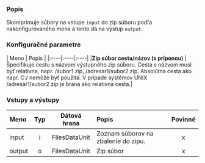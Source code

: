 ### Popis

Skomprimuje súbory na vstupe `input` do zip súboru podľa nakonfigurovaného mena a tento dá na výstup `output`.

### Konfiguračné parametre

| Meno | Popis |
|:----|:----|:----|
|**Zip súbor cesta/názov (s príponou)** |  Špecifikuje cestu s názvom výstupného zip súboru. Cesta s názvom musí byť relatívna, napr. /subor1.zip, /adresar1/subor2.zip. Absolútna cesta ako napr. C:/ nemôže byť použitá. V prípade systémov UNIX /adresar1/subor2.zip je braná ako relatívna cesta.|

### Vstupy a výstupy

|Meno |Typ | Dátová hrana | Popis | Povinné |
|:--------|:------:|:------:|:-------------|:---------------------:|
|input   |i| FilesDataUnit | Zoznam súborov na zbalenie do zipu. |x|
|output  |o| FilesDataUnit | Zip súbor |x|
